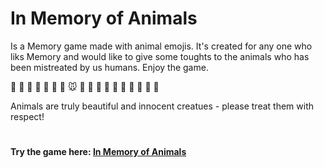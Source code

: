 # In Memory of Animals
Is a Memory game made with animal emojis. It's created for any one who liks Memory and would like to give some toughts to the animals who has been mistreated by us humans.
Enjoy the game.

🐝 🐛 🦋 🐷 🐥 🐢 🐬 🐭 🦁 🦊 🐠 🦔 🐶 🐗 🐙 🐑 🐴 🐼

Animals are truly beautiful and innocent creatues - please treat them with respect!

#
**Try the game here: [In Memory of Animals]()**

